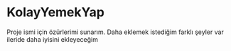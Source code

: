 # KolayYemekYap 

Proje ismi için özürlerimi sunarım. Daha eklemek istediğim farklı şeyler var ileride daha iyisini ekleyeceğim
